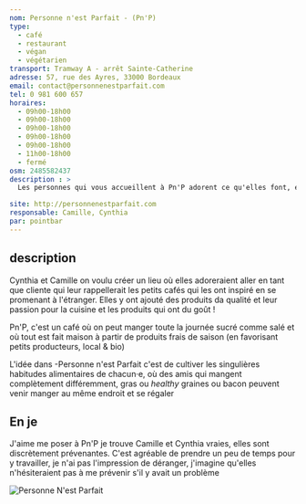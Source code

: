 ```yaml
---
nom: Personne n'est Parfait - (Pn'P)
type: 
  - café
  - restaurant
  - végan
  - végétarien
transport: Tramway A - arrêt Sainte-Catherine
adresse: 57, rue des Ayres, 33000 Bordeaux
email: contact@personnenestparfait.com
tel: 0 981 600 657
horaires:
  - 09h00-18h00
  - 09h00-18h00
  - 09h00-18h00
  - 09h00-18h00
  - 09h00-18h00
  - 11h00-18h00
  - fermé
osm: 2485582437
description : >
  Les personnes qui vous accueillent à Pn'P adorent ce qu'elles font, elles travaillent avec des artisans enthousiastes qui aiment les produits de qualité

site: http://personnenestparfait.com
responsable: Camille, Cynthia
par: pointbar
---
```


## description

Cynthia et Camille on voulu créer un lieu où elles adoreraient aller en tant que cliente qui leur rappellerait les petits cafés qui les ont inspiré en se promenant à l'étranger. Elles y ont ajouté des produits da qualité et leur passion pour la cuisine et les produits qui ont du goût !  
  
Pn'P, c'est un café où on peut manger toute la journée sucré comme salé et où tout est fait maison à partir de produits frais de saison (en favorisant petits producteurs, local & bio)  

L'idée dans -Personne n'est Parfait c'est de cultiver les singulières habitudes alimentaires de chacun·e, où des amis qui mangent complètement différemment, gras ou _healthy_ graines ou bacon peuvent venir manger au même endroit et se régaler
  
## En je

J'aime me poser à Pn'P je trouve Camille et Cynthia vraies, elles sont discrètement prévenantes. C'est agréable de prendre un peu de temps pour y travailler, je n'ai pas l'impression de déranger, j'imagine qu'elles n'hésiteraient pas à me prévenir s'il y avait un problème

![Personne N'est Parfait](./media/personne-n-est-parfait.jpg)
